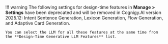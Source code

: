 !!! warning
    The following settings for design-time features in **Manage > Settings** have been deprecated and will be removed in Cognigy.AI version 2025.12: Intent Sentence Generation, Lexicon Generation, Flow Generation, and Adaptive Card Generation.
    
    You can select the LLM for all these features at the same time from the **Design-Time Generative LLM Features** list.